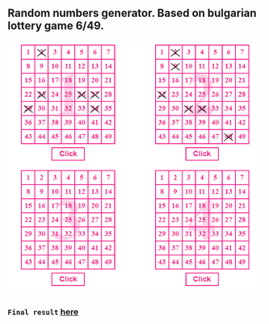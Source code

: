 ## Random numbers generator. Based on bulgarian lottery game 6/49.

<img src="img/Numbers.PNG" width="600" height="500">

### `Final result` <a href="https://lottery-numbers-generator.surge.sh/" target="_blank">here</a>
